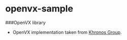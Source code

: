 # openvx-sample
###OpenVX library
* OpenVX implementation taken from  [Khronos Group](https://www.khronos.org/openvx/).
